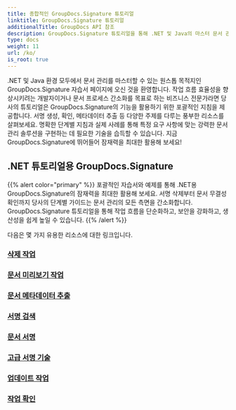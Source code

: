 ```yaml
---
title: 종합적인 GroupDocs.Signature 튜토리얼
linktitle: GroupDocs.Signature 튜토리얼
additionalTitle: GroupDocs API 참조
description: GroupDocs.Signature 튜토리얼을 통해 .NET 및 Java의 마스터 문서 관리. 메타데이터 등을 생성, 확인, 추출합니다. 원활한 작업흐름을 위해 뛰어드세요!
type: docs
weight: 11
url: /ko/
is_root: true
---
```


.NET 및 Java 환경 모두에서 문서 관리를 마스터할 수 있는 원스톱 목적지인 GroupDocs.Signature 자습서 페이지에 오신 것을 환영합니다. 작업 흐름 효율성을 향상시키려는 개발자이거나 문서 프로세스 간소화를 목표로 하는 비즈니스 전문가라면 당사의 튜토리얼은 GroupDocs.Signature의 기능을 활용하기 위한 포괄적인 지침을 제공합니다. 서명 생성, 확인, 메타데이터 추출 등 다양한 주제를 다루는 풍부한 리소스를 살펴보세요. 명확한 단계별 지침과 실제 사례를 통해 특정 요구 사항에 맞는 강력한 문서 관리 솔루션을 구현하는 데 필요한 기술을 습득할 수 있습니다. 지금 GroupDocs.Signature에 뛰어들어 잠재력을 최대한 활용해 보세요!
## .NET 튜토리얼용 GroupDocs.Signature
{{% alert color="primary" %}}
포괄적인 자습서와 예제를 통해 .NET용 GroupDocs.Signature의 잠재력을 최대한 활용해 보세요. 서명 삭제부터 문서 무결성 확인까지 당사의 단계별 가이드는 문서 관리의 모든 측면을 간소화합니다. GroupDocs.Signature 튜토리얼을 통해 작업 흐름을 단순화하고, 보안을 강화하고, 생산성을 쉽게 높일 수 있습니다.
{{% /alert %}}

다음은 몇 가지 유용한 리소스에 대한 링크입니다.
 
### [삭제 작업](./net/delete-operations/)
### [문서 미리보기 작업](./net/document-preview-operations/)
### [문서 메타데이터 추출](./net/document-metadata-extraction/)
### [서명 검색](./net/signature-searching/)
### [문서 서명](./net/document-signing/)
### [고급 서명 기술](./net/advanced-signature-techniques/)
### [업데이트 작업](./net/update-operations/)
### [작업 확인](./net/verify-operations/)



